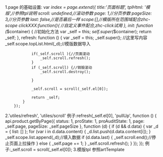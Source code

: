 1.page 的基础设置:
     var _index = page.extend({
            title:'页面标题',
            tplHtml: '模版',//参照tpl说明
            scroll: undefined,//滚动参数
            page: 1,//分页参数
            pageSize: 3,//分页参数
            last: false,//是否最后一样
            scope:[],//模版所在范围域配合zhc-scope
            clickXXX:function(){
               //自定义事件配合,zhc-click试用
            },
            init: function (_$container) {
            //初始化方法
                var _self = this;
                _self.super(_$container);
                return _self;
            },
            refresh: function () {
                var _self = this;
                _self.super();
                //这里写内容
                _self.scope.topList.html(_d);//模版数据导入

                if(_self.scroll ){//页面滚动
                    _self.scroll.refresh();
                }
                if (_self.scroll) {//销毁滚动
                    _self.scroll.destroy();

                }

                _self.scroll = scroll(_self.el[0]);

                return _self;
            }
        });
        
2.'utiles/refresh', 'utiles/scroll'
例子:refresh(_self.el[0], 'pullUp', function () {
                            api.product.getByPage({
                                status: 1,
                                proState: 1,
                                proAuditState: 1,
                                page: _self.page,
                                pageSize: _self.pageSize
                            }, function (d) {
                                if (d && d.data) {
                                    var _d = {
                                        list: []
                                    };
                                    for (var i in d.data.content) {
                                        _d.list.push(d.data.content[i]);
                                    }
                                    _self.scope.list.append(_d);//填入数据
                                    if (d.data.last) {
                                        _self.scroll.end();//停止页面上拉操作
                                    } else {
                                        _self.page += 1;
                                    }
                                    _self.scroll.refresh();
                                }
                            });
                        });
例子:_self.scroll = scroll(_self.el[0]);
3.模版tpl 参照artTemplate
